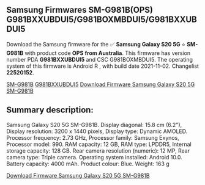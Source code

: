 <h2>Samsung Firmwares SM-G981B(OPS) G981BXXUBDUI5/G981BOXMBDUI5/G981BXXUBDUI5</h2>
Download the Samsung firmware for the ✅ <strong>Samsung Galaxy S20 5G </strong> ⭐ <strong>SM-G981B</strong> with product code <strong>OPS</strong> <strong> from Australia</strong>. This firmware has version number PDA <strong>G981BXXUBDUI5</strong> and CSC G981BOXMBDUI5. The operating system of this firmware is Android R , with build date 2021-11-02. Changelist <strong>22520152</strong>.


[SM-G981B](https://samfirm.shop/samsung/model/SM-G981B)
[G981BXXUBDUI5](https://samfirm.shop/samsung/pda/G981BXXUBDUI5)
[Download Firmware Samsung Galaxy S20 5G SM-G981B](https://samfirm.shop/samsung/firmware/470506)
<h2>Summary description:</h2>
<p>Samsung Galaxy S20 5G SM-G981B. Display diagonal: 15.8 cm (6.2"), Display resolution: 3200 x 1440 pixels, Display type: Dynamic AMOLED. Processor frequency: 2.73 GHz, Processor family: Samsung Exynos, Processor model: 990. RAM capacity: 12 GB, RAM type: LPDDR5, Internal storage capacity: 128 GB. Rear camera resolution (numeric): 12 MP, Rear camera type: Triple camera. Operating system installed: Android 10.0. Battery capacity: 4000 mAh. Product colour: Blue. Weight: 163 g</p>


[Download Firmware Samsung Galaxy S20 5G SM-G981B](https://samfirm.shop/samsung/firmware/470506)
